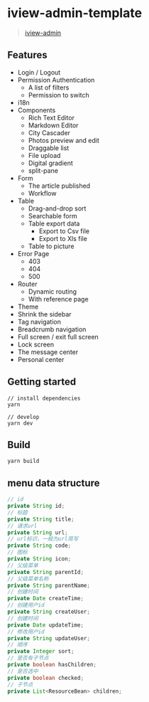 # iview-admin-template

> [iview-admin](https://github.com/iview/iview-admin)  

## Features

- Login / Logout
- Permission Authentication
    - A list of filters
    - Permission to switch
- i18n
- Components
    - Rich Text Editor
    - Markdown Editor
    - City Cascader
    - Photos preview and edit
    - Draggable list
    - File upload
    - Digital gradient
    - split-pane
- Form
    - The article published
    - Workflow
- Table
    - Drag-and-drop sort
    - Searchable form
    - Table export data
        - Export to Csv file
        - Export to Xls file
    - Table to picture
- Error Page
    - 403
    - 404
    - 500
- Router
    - Dynamic routing
    - With reference page
- Theme
- Shrink the sidebar
- Tag navigation
- Breadcrumb navigation
- Full screen / exit full screen
- Lock screen
- The message center
- Personal center

## Getting started
```bush
// install dependencies
yarn

// develop
yarn dev
```

## Build
```bush
yarn build
```

## menu data structure

```java
// id
private String id;
// 标题
private String title;
// 请求url
private String url;
// url标识，一般为url简写
private String code;
// 图标
private String icon;
// 父级菜单
private String parentId;
// 父级菜单名称
private String parentName;
// 创建时间
private Date createTime;
// 创建用户id
private String createUser;
// 创建时间
private Date updateTime;
// 修改用户id
private String updateUser;
// 顺序
private Integer sort;
// 是否有子节点
private boolean hasChildren;
// 是否选中
private boolean checked;
// 子节点
private List<ResourceBean> children;
```
